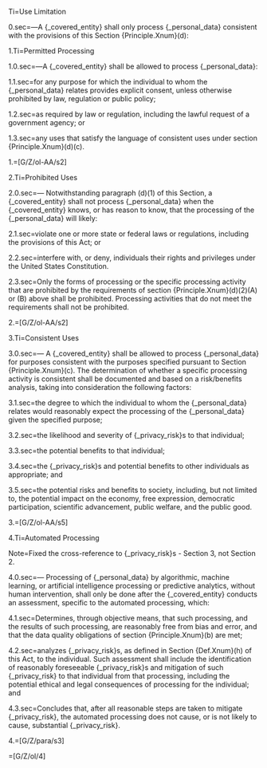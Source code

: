 Ti=Use Limitation

0.sec=—A {_covered_entity} shall only process {_personal_data} consistent with the provisions of this Section {Principle.Xnum}(d):

1.Ti=Permitted Processing

1.0.sec=—A {_covered_entity} shall be allowed to process {_personal_data}:

1.1.sec=for any purpose for which the individual to whom the {_personal_data} relates provides explicit consent, unless otherwise prohibited by law, regulation or public policy;

1.2.sec=as required by law or regulation, including the lawful request of a government agency; or

1.3.sec=any uses that satisfy the language of consistent uses under section {Principle.Xnum}(d)(c).

1.=[G/Z/ol-AA/s2]

2.Ti=Prohibited Uses

2.0.sec=— Notwithstanding paragraph (d)(1) of this Section, a {_covered_entity} shall not process {_personal_data} when the {_covered_entity} knows, or has reason to know, that the processing of the {_personal_data} will likely:

2.1.sec=violate one or more state or federal laws or regulations, including the provisions of this Act; or

2.2.sec=interfere with, or deny, individuals their rights and privileges under the United States Constitution.

2.3.sec=Only the forms of processing or the specific processing activity that are prohibited by the requirements of section {Principle.Xnum}(d)(2)(A)  or (B) above shall be prohibited. Processing activities that do not meet the requirements shall not be prohibited.

2.=[G/Z/ol-AA/s2]

3.Ti=Consistent Uses

3.0.sec=— A {_covered_entity} shall be allowed to process {_personal_data} for purposes consistent with the purposes specified pursuant to Section {Principle.Xnum}(c).  The determination of whether a specific processing activity is consistent shall be documented and based on a risk/benefits analysis, taking into consideration the following factors:

3.1.sec=the degree to which the individual to whom the {_personal_data} relates would reasonably expect the processing of the {_personal_data} given the specified purpose;

3.2.sec=the likelihood and severity of {_privacy_risk}s to that individual;

3.3.sec=the potential benefits to that individual;

3.4.sec=the {_privacy_risk}s and potential benefits to other individuals as appropriate; and

3.5.sec=the potential risks and benefits to society, including, but not limited to, the potential impact on the economy, free expression, democratic participation, scientific advancement, public welfare, and the public good.

3.=[G/Z/ol-AA/s5]

4.Ti=Automated Processing

Note=Fixed the cross-reference to {_privacy_risk}s - Section 3, not Section 2.

4.0.sec=— Processing of {_personal_data} by algorithmic, machine learning, or artificial intelligence processing or predictive analytics, without human intervention, shall only be done after the {_covered_entity} conducts an assessment, specific to the automated processing, which:

4.1.sec=Determines, through objective means, that such processing, and the results of such processing, are reasonably free from bias and error, and that the data quality obligations of section {Principle.Xnum}(b) are met;

4.2.sec=analyzes {_privacy_risk}s, as defined in Section {Def.Xnum}(h) of this Act, to the individual. Such assessment shall include the identification of reasonably foreseeable {_privacy_risk}s and mitigation of such {_privacy_risk} to that individual from that processing, including the potential ethical and legal consequences of processing for the individual; and 

4.3.sec=Concludes that, after all reasonable steps are taken to mitigate {_privacy_risk}, the automated processing does not cause, or is not likely to cause, substantial {_privacy_risk}.

4.=[G/Z/para/s3]

=[G/Z/ol/4]
